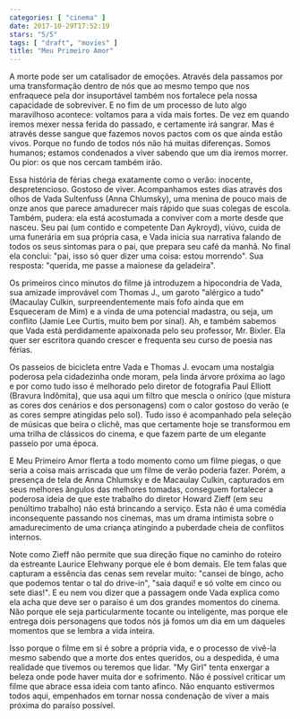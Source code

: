 ```yaml
---
categories: [ "cinema" ]
date: 2017-10-29T17:52:19
stars: "5/5"
tags: [ "draft", "movies" ]
title: "Meu Primeiro Amor"
---
```

A morte pode ser um catalisador de emoções. Através dela passamos por uma transformação dentro de nós que ao mesmo tempo que nos enfraquece pela dor insuportável também nos fortalece pela nossa capacidade de sobreviver. E no fim de um processo de luto algo maravilhoso acontece: voltamos para a vida mais fortes. De vez em quando iremos mexer nessa ferida do passado, e certamente irá sangrar. Mas é através desse sangue que fazemos novos pactos com os que ainda estão vivos. Porque no fundo de todos nós não há muitas diferenças. Somos humanos; estamos condenados a viver sabendo que um dia iremos morrer. Ou pior: os que nos cercam também irão.

Essa história de férias chega exatamente como o verão: inocente, despretencioso. Gostoso de viver. Acompanhamos estes dias através dos olhos de Vada Sultenfuss (Anna Chlumsky), uma menina de pouco mais de onze anos que parece amadurecer mais rápido que suas colegas de escola. Também, pudera: ela está acostumada a conviver com a morte desde que nasceu. Seu pai (um contido e competente Dan Aykroyd), viúvo, cuida de uma funerária em sua própria casa, e Vada inicia sua narrativa falando de todos os seus sintomas para o pai, que prepara seu café da manhã. No final ela conclui: "pai, isso só quer dizer uma coisa: estou morrendo". Sua resposta: "querida, me passe a maionese da geladeira".

Os primeiros cinco minutos do filme já introduzem a hipocondria de Vada, sua amizade improvável com Thomas J., um garoto "alérgico a tudo" (Macaulay Culkin, surpreendentemente mais fofo ainda que em Esqueceram de Mim) e a vinda de uma potencial madastra, ou seja, um conflito (Jamie Lee Curtis, muito bem por sinal). Ah, e também sabemos que Vada está perdidamente apaixonada pelo seu professor, Mr. Bixler. Ela quer ser escritora quando crescer e frequenta seu curso de poesia nas férias.

Os passeios de bicicleta entre Vada e Thomas J. evocam uma nostalgia poderosa pela cidadezinha onde moram, pela linda árvore próxima ao lago e por como tudo isso é melhorado pelo diretor de fotografia Paul Elliott (Bravura Indômita), que usa aqui um filtro que mescla o onírico (que mistura as cores dos cenários e dos personagens) com o calor gostoso do verão (e as cores sempre atingidas pelo sol). Tudo isso é acompanhado pela seleção de músicas que beira o clichê, mas que certamente hoje se transformou em uma trilha de clássicos do cinema, e que fazem parte de um elegante passeio por uma época.

E Meu Primeiro Amor flerta a todo momento como um filme piegas, o que seria a coisa mais arriscada que um filme de verão poderia fazer. Porém, a presença de tela de Anna Chlumsky e de Macaulay Culkin, capturados em seus melhores ângulos das melhores tomadas, conseguem fortalecer a poderosa ideia de que este trabalho do diretor Howard Zieff (em seu penúltimo trabalho) não está brincando a serviço. Esta não é uma comédia inconsequente passando nos cinemas, mas um drama intimista sobre o amadurecimento de uma criança atingindo a puberdade cheia de conflitos internos.

Note como Zieff não permite que sua direção fique no caminho do roteiro da estreante Laurice Elehwany porque ele é bom demais. Ele tem falas que capturam a essência das cenas sem revelar muito: "cansei de bingo, acho que podemos tentar o tal do drive-in", "saia daqui! e só volte em cinco ou sete dias!". E eu nem vou dizer que a passagem onde Vada explica como ela acha que deve ser o paraíso é um dos grandes momentos do cinema. Não porque ele seja particularmente tocante ou inteligente, mas porque ele entrega dois personagens que todos nós já fomos um dia em um daqueles momentos que se lembra a vida inteira.

Isso porque o filme em si é sobre a própria vida, e o processo de vivê-la mesmo sabendo que a morte dos entes queridos, ou a despedida, é uma realidade que tivemos ou teremos que lidar. "My Girl" tenta enxergar a beleza onde pode haver muita dor e sofrimento. Não é possível criticar um filme que abrace essa ideia com tanto afinco. Não enquanto estivermos todos aqui, empenhados em tornar nossa condenação de viver a mais próxima do paraíso possível.
